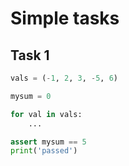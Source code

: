 # Simple tasks

## Task 1

```python
vals = (-1, 2, 3, -5, 6)

mysum = 0

for val in vals:
    ...

assert mysum == 5
print('passed')
```

